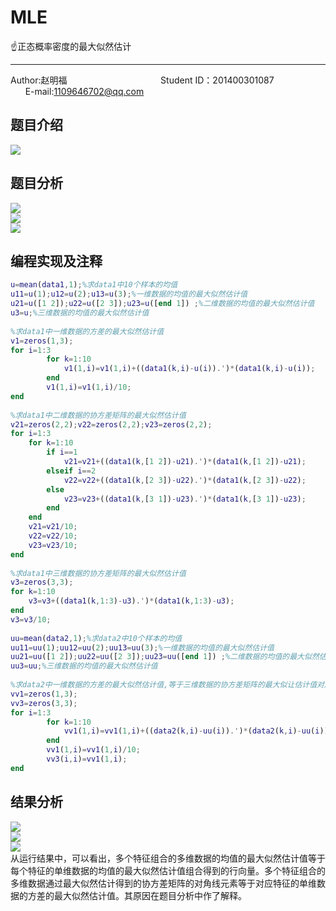 # MLE
:point_up:正态概率密度的最大似然估计<br>
__________________________________________________________________________________________
Author:赵明福                                        Student ID：201400301087                            E-mail:1109646702@qq.com<br>
## 题目介绍
![](https://github.com/Chicharito999/ImageCache/raw/master/image/图片12.png)<br>
## 题目分析
![](https://github.com/Chicharito999/ImageCache/raw/master/image/图片9.png)<br>
![](https://github.com/Chicharito999/ImageCache/raw/master/image/图片10.png)<br>
![](https://github.com/Chicharito999/ImageCache/raw/master/image/图片11.png)
## 编程实现及注释
```matlab
u=mean(data1,1);%求data1中10个样本的均值
u11=u(1);u12=u(2);u13=u(3);%一维数据的均值的最大似然估计值
u21=u([1 2]);u22=u([2 3]);u23=u([end 1]) ;%二维数据的均值的最大似然估计值
u3=u;%三维数据的均值的最大似然估计值
 
%求data1中一维数据的方差的最大似然估计值
v1=zeros(1,3);
for i=1:3
        for k=1:10
            v1(1,i)=v1(1,i)+((data1(k,i)-u(i)).')*(data1(k,i)-u(i));
        end
        v1(1,i)=v1(1,i)/10;
end
 
%求data1中二维数据的协方差矩阵的最大似然估计值
v21=zeros(2,2);v22=zeros(2,2);v23=zeros(2,2);
for i=1:3
    for k=1:10
        if i==1
            v21=v21+((data1(k,[1 2])-u21).')*(data1(k,[1 2])-u21);
        elseif i==2
            v22=v22+((data1(k,[2 3])-u22).')*(data1(k,[2 3])-u22);
        else 
            v23=v23+((data1(k,[3 1])-u23).')*(data1(k,[3 1])-u23);
        end
    end
    v21=v21/10;
    v22=v22/10;
    v23=v23/10;
end
 
%求data1中三维数据的协方差矩阵的最大似然估计值
v3=zeros(3,3);
for k=1:10
    v3=v3+((data1(k,1:3)-u3).')*(data1(k,1:3)-u3);
end
v3=v3/10;
 
uu=mean(data2,1);%求data2中10个样本的均值
uu11=uu(1);uu12=uu(2);uu13=uu(3);%一维数据的均值的最大似然估计值
uu21=uu([1 2]);uu22=uu([2 3]);uu23=uu([end 1]) ;%二维数据的均值的最大似然估计值
uu3=uu;%三维数据的均值的最大似然估计值
 
%求data2中一维数据的方差的最大似然估计值,等于三维数据的协方差矩阵的最大似让估计值对应的对角线元素值
vv1=zeros(1,3);
vv3=zeros(3,3);
for i=1:3
        for k=1:10
            vv1(1,i)=vv1(1,i)+((data2(k,i)-uu(i)).')*(data2(k,i)-uu(i));
        end
        vv1(1,i)=vv1(1,i)/10;
        vv3(i,i)=vv1(1,i);
end
```
## 结果分析
![](https://github.com/Chicharito999/ImageCache/raw/master/image/图片13.png)<br>
![](https://github.com/Chicharito999/ImageCache/raw/master/image/图片14.png)<br>
![](https://github.com/Chicharito999/ImageCache/raw/master/image/图片15.png)<br>
从运行结果中，可以看出，多个特征组合的多维数据的均值的最大似然估计值等于每个特征的单维数据的均值的最大似然估计值组合得到的行向量。多个特征组合的多维数据通过最大似然估计得到的协方差矩阵的对角线元素等于对应特征的单维数据的方差的最大似然估计值。其原因在题目分析中作了解释。
